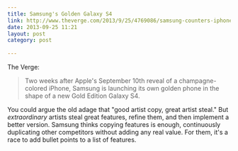 ```yaml
---
title: Samsung's Golden Galaxy S4
link: http://www.theverge.com/2013/9/25/4769086/samsung-counters-iphone-5s-with-a-golden-galaxy-s4
date: 2013-09-25 11:21
layout: post
category: post
 
---
```

The Verge:

> Two weeks after Apple's September 10th reveal of a champagne-colored iPhone, Samsung is launching its own golden phone in the shape of a new Gold Edition Galaxy S4.

You could argue the old adage that "good artist copy, great artist steal." But _extraordinary_ artists steal great features, refine them, and then implement a better version. Samsung thinks copying features is enough, continuously duplicating other competitors without adding any real value. For them, it's a race to add bullet points to a list of features.